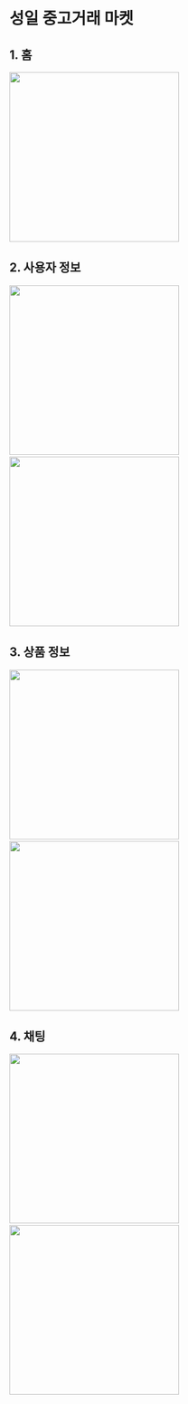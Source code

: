 # 성일 중고거래 마켓 

## 1. 홈

<img src="./images/1-home.png" width="300" height="auto" />

## 2. 사용자 정보 

<img src="./images/2-login.png" width="300" height="auto" style="display: inline-block" />&nbsp;&nbsp;&nbsp;&nbsp;&nbsp;<img src="./images/2-user-info.png" width="300" height="auto" style="display: inline-block; " />

## 3. 상품 정보 

<img src="./images/3-product.png" width="300" height="auto" style="display: inline-block" />&nbsp;&nbsp;&nbsp;&nbsp;&nbsp;<img src="./images/3-modify.png" width="300" height="auto" style="display: inline-block; " />

## 4. 채팅

<img src="./images/4-chat-1.png" width="300" height="auto" style="display: inline-block" />&nbsp;&nbsp;&nbsp;&nbsp;&nbsp;<img src="./images/4-chat-2.png" width="300" height="auto" style="display: inline-block; " />
